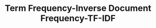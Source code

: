 ---
title: "Term Frequency-Inverse Document Frequency-TF-IDF"

categories: ['']

tags: ['Term', 'Frequency', 'Inverse', 'Document', 'Frequency', 'TF', 'IDF']

arabic: ['تردد الكلمة-تردد المستند العكسي']

publishers: ['معجم مصطلحات التعلم الآلي والتعلم العميق وعلم البيانات']

types: "word"

slug: ""
---